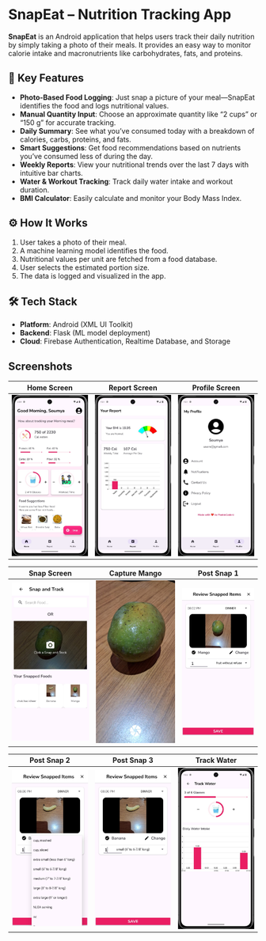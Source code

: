 # SnapEat – Nutrition Tracking App

**SnapEat** is an Android application that helps users track their daily nutrition by simply taking a photo of their meals. It provides an easy way to monitor calorie intake and macronutrients like carbohydrates, fats, and proteins.

## 🌟 Key Features

- **Photo-Based Food Logging**: Just snap a picture of your meal—SnapEat identifies the food and logs nutritional values.
- **Manual Quantity Input**: Choose an approximate quantity like “2 cups” or “150 g” for accurate tracking.
- **Daily Summary**: See what you’ve consumed today with a breakdown of calories, carbs, proteins, and fats.
- **Smart Suggestions**: Get food recommendations based on nutrients you’ve consumed less of during the day.
- **Weekly Reports**: View your nutritional trends over the last 7 days with intuitive bar charts.
- **Water & Workout Tracking**: Track daily water intake and workout duration.
- **BMI Calculator**: Easily calculate and monitor your Body Mass Index.

## ⚙️ How It Works

1. User takes a photo of their meal.
2. A machine learning model identifies the food.
3. Nutritional values per unit are fetched from a food database.
4. User selects the estimated portion size.
5. The data is logged and visualized in the app.

## 🛠 Tech Stack

- **Platform**: Android (XML UI Toolkit)
- **Backend**: Flask (ML model deployment)
- **Cloud**: Firebase Authentication, Realtime Database, and Storage

## Screenshots

| Home Screen | Report Screen | Profile Screen |
|-------------|---------------|----------------|
| ![Home Screen](assets/home_screen.jpg) | ![Report Screen](assets/report_screen.jpg) | ![Profile Screen](assets/profile_screen.jpg) |

| Snap Screen | Capture Mango | Post Snap 1 |
|-------------|----------------|---------------|
| ![Snap Screen](assets/snap_screen.jpg) | ![Capture Mango](assets/capture_mango.jpg) | ![Post Snap 1](assets/post_snap.jpg) |

| Post Snap 2 | Post Snap 3 | Track Water |
|-------------|--------------|--------------|
| ![Post Snap 2](assets/post_snap_2.jpg) | ![Post Snap 3](assets/post_snap_3.jpg) | ![Track Water](assets/track_water.jpg) |
